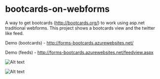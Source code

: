 # bootcards-on-webforms
A way to get bootcards (http://bootcards.org/) to work using asp.net traditional webforms.  This project shows a bootcards view and the twitter like feed.

Demo (bootcards) - http://forms-bootcards.azurewebsites.net/

Demo (feeds) - http://forms-bootcards.azurewebsites.net/feedview.aspx

![Alt text](https://cloud.githubusercontent.com/assets/4294995/8869162/c02a4e6e-31ae-11e5-8b6a-a91efc73e255.png "Bootcards")

![Alt text](https://cloud.githubusercontent.com/assets/4294995/8869156/9bff7c08-31ae-11e5-96be-6acdf91de1a3.png "Feeds")

